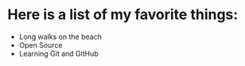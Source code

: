 # Here is a list of my favorite things:
- Long walks on the beach 
- Open Source 
- Learning Git and GitHub 
